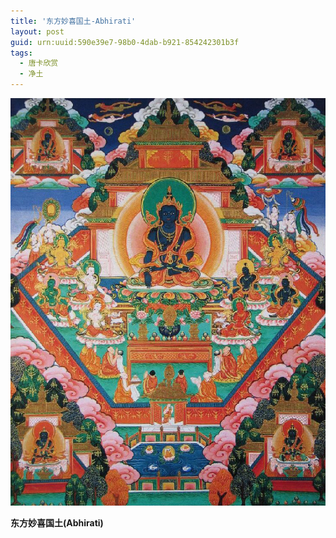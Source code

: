 ```yaml
---
title: '东方妙喜国土-Abhirati'
layout: post
guid: urn:uuid:590e39e7-98b0-4dab-b921-854242301b3f
tags:
  - 唐卡欣赏
  - 净土
---
```



[![](/media/files/2008/03/21/Abhirati.png)](https://bolg-1257385283.cos.ap-chengdu.myqcloud.com/2008/03/21/Abhirati.png)

**东方妙喜国土(Abhirati)**